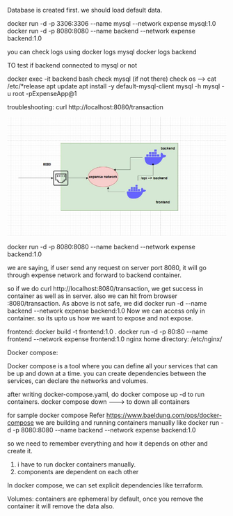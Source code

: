 Database is created first. we should load default data. 

docker run -d -p 3306:3306 --name mysql --network expense mysql:1.0
docker run -d -p 8080:8080 --name backend --network expense backend:1.0

you can check logs using
docker logs mysql
docker logs backend

TO test if backend connected to mysql or not 

docker exec -it backend bash
check mysql (if not there)
check os --> cat /etc/*release
apt update
apt install -y default-mysql-client
mysql -h mysql -u root -pExpenseApp@1

troubleshooting:
curl http://localhost:8080/transaction

![alt text](flow.JPG)


docker run -d -p 8080:8080 --name backend --network expense backend:1.0

we are saying, if user send any request on server port 8080, it will go through expense network and forward to backend container.

so if we do curl http://localhost:8080/transaction, we get success in container as well as in server.
also we can hit from browser <ip-address>:8080/transaction.
As above is not safe, we did docker run -d --name backend --network expense backend:1.0
Now we can access only in container. so its upto us how we want to expose and not expose.

frontend:
docker build -t frontend:1.0 .
docker run -d -p 80:80 --name frontend --network expense frontend:1.0
nginx home directory: /etc/nginx/

Docker compose:

Docker compose is a tool where you can define all your services that can be up and down at a time.
you can create dependencies between the services, can declare the networks and volumes.

after writing docker-compose.yaml, do docker compose up -d to run containers.
docker compose down ---> to down all containers

for sample docker compose Refer https://www.baeldung.com/ops/docker-compose
we are building and running containers manually like 
docker run -d -p 8080:8080 --name backend --network expense backend:1.0

so we need to remember everything and how it depends on other and create it.
1. i have to run docker containers manually.
2. components are dependent on each other

In docker compose, we can set explicit dependencies like terraform.

Volumes:
containers are ephemeral by default, once you remove the container it will remove the data also.





